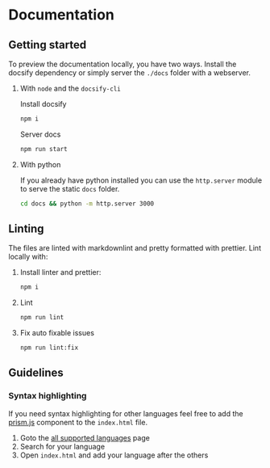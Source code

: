 # Documentation

## Getting started

To preview the documentation locally, you have two ways. Install the docsify dependency or simply server the `./docs`
folder with a webserver.

1. With `node` and the `docsify-cli`

   Install docsify

   ```bash
   npm i
   ```

   Server docs

   ```bash
   npm run start
   ```

2. With python

   If you already have python installed you can use the `http.server` module to serve the static `docs` folder.

   ```bash
   cd docs && python -m http.server 3000
   ```

## Linting

The files are linted with markdownlint and pretty formatted with prettier. Lint locally with:

1. Install linter and prettier:

   ```bash
   npm i
   ```

2. Lint

   ```bash
   npm run lint
   ```

3. Fix auto fixable issues

   ```bash
   npm run lint:fix
   ```

## Guidelines

### Syntax highlighting

If you need syntax highlighting for other languages feel free to add the [prism.js](https://prismjs.com/) component to
the `index.html` file.

1. Goto the [all supported languages](https://prismjs.com/#supported-languages) page
2. Search for your language
3. Open `index.html` and add your language after the others
